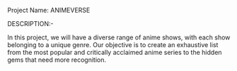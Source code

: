 Project Name: ANIMEVERSE

DESCRIPTION:-

In this project, we will have a diverse range of anime shows, with each show belonging to a unique genre. Our objective is to create an exhaustive list from the most popular and critically acclaimed anime series to the hidden gems that need more recognition.
